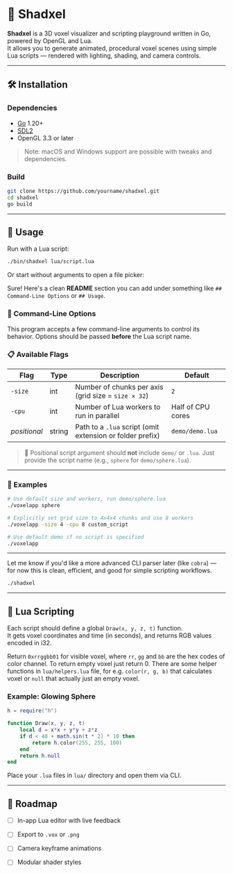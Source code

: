 # 🌟 Shadxel

**Shadxel** is a 3D voxel visualizer and scripting playground written in Go, powered by OpenGL and Lua.  
It allows you to generate animated, procedural voxel scenes using simple Lua scripts — rendered with lighting, shading, and camera controls.

---

## 🛠 Installation

### Dependencies

- [Go](https://golang.org/dl/) 1.20+
- [SDL2](https://www.libsdl.org/)
- OpenGL 3.3 or later

> Note: macOS and Windows support are possible with tweaks and dependencies.

### Build

```bash
git clone https://github.com/yourname/shadxel.git
cd shadxel
go build
```

---

## 🚀 Usage

Run with a Lua script:

```bash
./bin/shadxel lua/script.lua
```

Or start without arguments to open a file picker:

Sure! Here's a clean **README** section you can add under something like `## Command-Line Options` or `## Usage`.

### 🧰 Command-Line Options

This program accepts a few command-line arguments to control its behavior. Options should be passed **before** the Lua script name.

### 📋 Available Flags

| Flag         | Type   | Description                                               | Default           |
|--------------|--------|-----------------------------------------------------------|-------------------|
| `-size`      | int    | Number of chunks per axis (grid size = `size × 32`)       | `2`               |
| `-cpu`       | int    | Number of Lua workers to run in parallel                  | Half of CPU cores |
| *positional* | string | Path to a `.lua` script (omit extension or folder prefix) | `demo/demo.lua`   |

> 📝 Positional script argument should **not** include `demo/` or `.lua`. Just provide the script name (e.g., `sphere` for `demo/sphere.lua`).

---

### 🧪 Examples

```bash
# Use default size and workers, run demo/sphere.lua
./voxelapp sphere

# Explicitly set grid size to 4x4x4 chunks and use 8 workers
./voxelapp -size 4 -cpu 8 custom_script

# Use default demo if no script is specified
./voxelapp
```

---

Let me know if you'd like a more advanced CLI parser later (like `cobra`) — for now this is clean, efficient, and good for simple scripting workflows.


```bash
./shadxel
```

---

## 📜 Lua Scripting

Each script should define a global `Draw(x, y, z, t)` function.  
It gets voxel coordinates and time (in seconds), and returns RGB values encoded in i32.

Return `0xrrggbb01` for visible voxel, where `rr`, `gg` and `bb` are the hex codes of color channel. To return empty voxel just return 0. There are some helper functions in `lua/helpers.lua` file, for e.g. `color(r, g, b)` that calculates voxel or `null` that actually just an empty voxel.

### Example: Glowing Sphere

```lua
h = require("h")

function Draw(x, y, z, t)
    local d = x*x + y*y + z*z
    if d < 40 + math.sin(t * 2) * 10 then
        return h.color(255, 255, 100)
    end
    return h.null
end
```

Place your `.lua` files in `lua/` directory and open them via CLI.

---

## 📸 Roadmap

- [ ] In-app Lua editor with live feedback  
- [ ] Export to `.vox` or `.png`  
- [ ] Camera keyframe animations  
- [ ] Modular shader styles  

